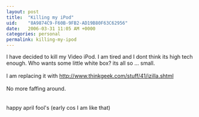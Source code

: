 ```yaml
---
layout: post
title:  "Killing my iPod"
uid:	"8A9874C9-F60B-9FB2-AD19B80F63C62956"
date:   2006-03-31 11:05 AM +0000
categories: personal
permalink: killing-my-ipod
---
```

I have decided to kill my Video iPod. I am tired and I dont think its high tech enough. Who wants some little white box? its all so ... small.<br /><br />I am replacing it with <a href="http://www.thinkgeek.com/stuff/41/izilla.shtml">http://www.thinkgeek.com/stuff/41/izilla.shtml</a><br /><br />No more faffing around.<br /><br /><br />happy april fool's (early cos I am like that)